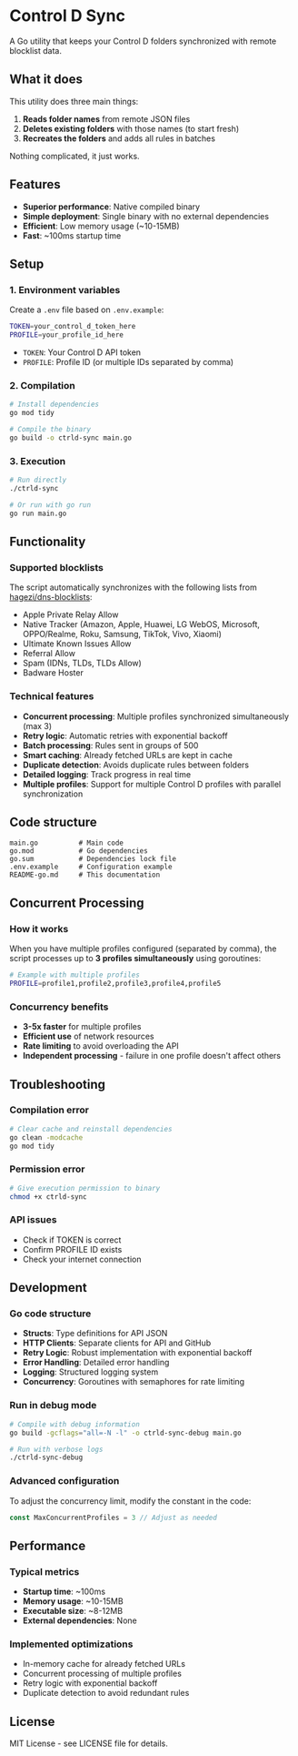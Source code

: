 # Control D Sync

A Go utility that keeps your Control D folders synchronized with remote blocklist data.

## What it does

This utility does three main things:
1. **Reads folder names** from remote JSON files
2. **Deletes existing folders** with those names (to start fresh)
3. **Recreates the folders** and adds all rules in batches

Nothing complicated, it just works.

## Features

- **Superior performance**: Native compiled binary
- **Simple deployment**: Single binary with no external dependencies
- **Efficient**: Low memory usage (~10-15MB)
- **Fast**: ~100ms startup time

## Setup

### 1. Environment variables

Create a `.env` file based on `.env.example`:

```bash
TOKEN=your_control_d_token_here
PROFILE=your_profile_id_here
```

- `TOKEN`: Your Control D API token
- `PROFILE`: Profile ID (or multiple IDs separated by comma)

### 2. Compilation

```bash
# Install dependencies
go mod tidy

# Compile the binary
go build -o ctrld-sync main.go
```

### 3. Execution

```bash
# Run directly
./ctrld-sync

# Or run with go run
go run main.go
```

## Functionality

### Supported blocklists

The script automatically synchronizes with the following lists from [hagezi/dns-blocklists](https://github.com/hagezi/dns-blocklists):

- Apple Private Relay Allow
- Native Tracker (Amazon, Apple, Huawei, LG WebOS, Microsoft, OPPO/Realme, Roku, Samsung, TikTok, Vivo, Xiaomi)
- Ultimate Known Issues Allow
- Referral Allow
- Spam (IDNs, TLDs, TLDs Allow)
- Badware Hoster

### Technical features

- **Concurrent processing**: Multiple profiles synchronized simultaneously (max 3)
- **Retry logic**: Automatic retries with exponential backoff
- **Batch processing**: Rules sent in groups of 500
- **Smart caching**: Already fetched URLs are kept in cache
- **Duplicate detection**: Avoids duplicate rules between folders
- **Detailed logging**: Track progress in real time
- **Multiple profiles**: Support for multiple Control D profiles with parallel synchronization

## Code structure

```
main.go          # Main code
go.mod           # Go dependencies
go.sum           # Dependencies lock file
.env.example     # Configuration example
README-go.md     # This documentation
```

## Concurrent Processing

### How it works

When you have multiple profiles configured (separated by comma), the script processes up to **3 profiles simultaneously** using goroutines:

```bash
# Example with multiple profiles
PROFILE=profile1,profile2,profile3,profile4,profile5
```

### Concurrency benefits

- **3-5x faster** for multiple profiles
- **Efficient use** of network resources
- **Rate limiting** to avoid overloading the API
- **Independent processing** - failure in one profile doesn't affect others

## Troubleshooting

### Compilation error
```bash
# Clear cache and reinstall dependencies
go clean -modcache
go mod tidy
```

### Permission error
```bash
# Give execution permission to binary
chmod +x ctrld-sync
```

### API issues
- Check if TOKEN is correct
- Confirm PROFILE ID exists
- Check your internet connection

## Development

### Go code structure

- **Structs**: Type definitions for API JSON
- **HTTP Clients**: Separate clients for API and GitHub
- **Retry Logic**: Robust implementation with exponential backoff
- **Error Handling**: Detailed error handling
- **Logging**: Structured logging system
- **Concurrency**: Goroutines with semaphores for rate limiting

### Run in debug mode

```bash
# Compile with debug information
go build -gcflags="all=-N -l" -o ctrld-sync-debug main.go

# Run with verbose logs
./ctrld-sync-debug
```

### Advanced configuration

To adjust the concurrency limit, modify the constant in the code:

```go
const MaxConcurrentProfiles = 3 // Adjust as needed
```

## Performance

### Typical metrics

- **Startup time**: ~100ms
- **Memory usage**: ~10-15MB
- **Executable size**: ~8-12MB
- **External dependencies**: None

### Implemented optimizations

- In-memory cache for already fetched URLs
- Concurrent processing of multiple profiles
- Retry logic with exponential backoff
- Duplicate detection to avoid redundant rules

## License

MIT License - see LICENSE file for details.

